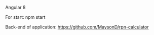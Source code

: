 Angular 8

For start: npm start

Back-end of application:  https://github.com/MaysonD/rpn-calculator
